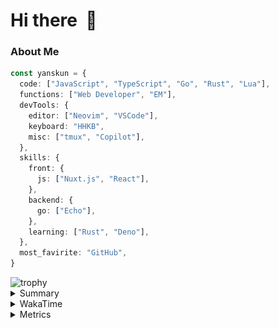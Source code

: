 # Hi there&nbsp; :wave:

### About Me

```ts
const yanskun = {
  code: ["JavaScript", "TypeScript", "Go", "Rust", "Lua"],
  functions: ["Web Developer", "EM"],
  devTools: {
    editor: ["Neovim", "VSCode"],
    keyboard: "HHKB",
    misc: ["tmux", "Copilot"],
  },
  skills: {
    front: {
      js: ["Nuxt.js", "React"],
    },
    backend: {
      go: ["Echo"],
    },
    learning: ["Rust", "Deno"],
  },
  most_favirite: "GitHub",
}
```
<!-- https://github.com/ryo-ma/github-profile-trophy -->
<img src="https://github-profile-trophy.vercel.app/?username=yanskun&theme=onedark&column=3" alt="trophy">


<details>
  <summary>Summary</summary>
  <!-- https://github.com/vn7n24fzkq/github-profile-summary-cards -->
<picture>
  <source media="(prefers-color-scheme: dark)" srcset="https://raw.githubusercontent.com/yanskun/yanskun/master/profile-summary-card-output/nord_dark/0-profile-details.svg">
 <img src="https://raw.githubusercontent.com/yanskun/yanskun/master/profile-summary-card-output/default/0-profile-details.svg">
</picture>
<br>
<picture>
  <source media="(prefers-color-scheme: dark)" srcset="https://raw.githubusercontent.com/yanskun/yanskun/master/profile-summary-card-output/nord_dark/1-repos-per-language.svg">
 <img src="https://raw.githubusercontent.com/yanskun/yanskun/master/profile-summary-card-output/default/1-repos-per-language.svg">
</picture>
<picture>
  <source media="(prefers-color-scheme: dark)" srcset="https://raw.githubusercontent.com/yanskun/yanskun/master/profile-summary-card-output/nord_dark/2-most-commit-language.svg">
 <img src="https://raw.githubusercontent.com/yanskun/yanskun/master/profile-summary-card-output/default/2-most-commit-language.svg">
</picture>
<br>
<picture>
  <source media="(prefers-color-scheme: dark)" srcset="https://raw.githubusercontent.com/yanskun/yanskun/master/profile-summary-card-output/nord_dark/3-stats.svg">
 <img src="https://raw.githubusercontent.com/yanskun/yanskun/master/profile-summary-card-output/default/3-stats.svg">
</picture>
<picture>
  <source media="(prefers-color-scheme: dark)" srcset="https://raw.githubusercontent.com/yanskun/yanskun/master/profile-summary-card-output/nord_dark/4-productive-time.svg">
 <img src="https://raw.githubusercontent.com/yanskun/yanskun/master/profile-summary-card-output/default/4-productive-time.svg">
</picture>

</details>

<details>
  <summary>WakaTime</summary>
<!--START_SECTION:waka-->
![Code Time](http://img.shields.io/badge/Code%20Time-976%20hrs%205%20mins-blue)

**🐱 My GitHub Data** 

> 📦 129.9 kB Used in GitHub's Storage 
 > 
> 🏆 1,371 Contributions in the Year 2024
 > 
> 💼 Opted to Hire
 > 
> 📜 110 Public Repositories 
 > 
> 🔑 3 Private Repositories 
 > 
**I'm an Early 🐤** 

```text
🌞 Morning                1669 commits        ███░░░░░░░░░░░░░░░░░░░░░░   12.17 % 
🌆 Daytime                5528 commits        ██████████░░░░░░░░░░░░░░░   40.32 % 
🌃 Evening                3876 commits        ███████░░░░░░░░░░░░░░░░░░   28.27 % 
🌙 Night                  2636 commits        █████░░░░░░░░░░░░░░░░░░░░   19.23 % 
```
📅 **I'm Most Productive on Tuesday** 

```text
Monday                   1905 commits        ███░░░░░░░░░░░░░░░░░░░░░░   13.90 % 
Tuesday                  2946 commits        █████░░░░░░░░░░░░░░░░░░░░   21.49 % 
Wednesday                2070 commits        ████░░░░░░░░░░░░░░░░░░░░░   15.10 % 
Thursday                 1875 commits        ███░░░░░░░░░░░░░░░░░░░░░░   13.68 % 
Friday                   1367 commits        ██░░░░░░░░░░░░░░░░░░░░░░░   09.97 % 
Saturday                 1587 commits        ███░░░░░░░░░░░░░░░░░░░░░░   11.58 % 
Sunday                   1959 commits        ████░░░░░░░░░░░░░░░░░░░░░   14.29 % 
```


📊 **This Week I Spent My Time On** 

```text
🕑︎ Time Zone: Asia/Tokyo

💬 Programming Languages: 
TypeScript               20 hrs 12 mins      ███████████████░░░░░░░░░░   58.83 % 
YAML                     8 hrs 40 mins       ██████░░░░░░░░░░░░░░░░░░░   25.25 % 
JSON                     3 hrs 40 mins       ███░░░░░░░░░░░░░░░░░░░░░░   10.68 % 
Lua                      22 mins             ░░░░░░░░░░░░░░░░░░░░░░░░░   01.09 % 
Markdown                 16 mins             ░░░░░░░░░░░░░░░░░░░░░░░░░   00.81 % 

🔥 Editors: 
VS Code                  28 hrs 56 mins      █████████████████████░░░░   84.25 % 
Neovim                   5 hrs 24 mins       ████░░░░░░░░░░░░░░░░░░░░░   15.75 % 

💻 Operating System: 
Mac                      34 hrs 20 mins      █████████████████████████   100.00 % 
```


 Last Updated on 14/07/2024 06:11:05 UTC
<!--END_SECTION:waka-->
</details>

<details>
  <summary>Metrics</summary>
  <img src="https://github.com/yanskun/yanskun/blob/main/github-metrics.svg" alt="Metrics">
</details>
